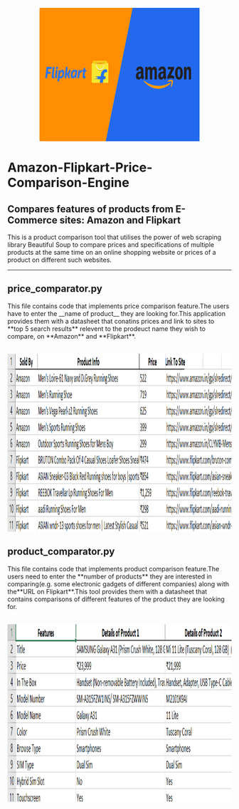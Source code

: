 <p align="center">
  <img width="360" height="300" src="https://github.com/ritikalath/Amazon-Flipkart-Price-Comparison-Engine/blob/main/images/img.jpg">
</p>

<h1> Amazon-Flipkart-Price-Comparison-Engine </h1>
 
<h2> Compares features of products from E-Commerce sites: Amazon and Flipkart </h2> 
This is a product comparison tool that utilises the power of web scraping library Beautiful Soup to compare prices and specifications of multiple products at the same time on an online shopping website or prices of a product on different such websites.

<hr />

<h2> price_comparator.py </h2>
This file contains code that implements price comparison feature.The users have to enter the __name of product__ they are looking for.This application provides them with a datasheet that conatins prices and link to sites to **top 5 search results** relevent to the prodeuct name they wish to compare, on **Amazon** and **Flipkart**.
<br />
<br/>
<p align="center">
  <img width="600" height="400" src="https://github.com/ritikalath/Amazon-Flipkart-Price-Comparison-Engine/blob/main/images/data1.png">
</p>

<h2> product_comparator.py </h2>
This file contains code that implements product comparison feature.The users need to enter the **number of products** they are interested in comparing(e.g. some electronic gadgets of different companies) along with the**URL on Flipkart**.This tool provides them with a datasheet that contains comparisons of different features of the product they are looking for.
<br />
<br />
<p align="center">
  <img width="600" height="400" src="https://github.com/ritikalath/Amazon-Flipkart-Price-Comparison-Engine/blob/main/images/data2.png">
</p>




